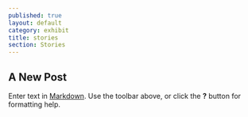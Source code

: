 ```yaml
---
published: true
layout: default
category: exhibit
title: stories
section: Stories
---
```


## A New Post

Enter text in [Markdown](http://daringfireball.net/projects/markdown/). Use the toolbar above, or click the **?** button for formatting help.
